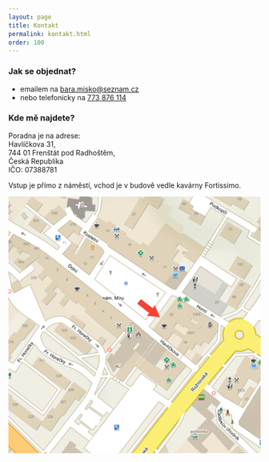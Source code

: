 ```yaml
---
layout: page
title: Kontakt
permalink: kontakt.html
order: 100
---
```


### Jak se objednat?

* emailem na <a href="mailto:bara.misko@seznam.cz">bara.misko@seznam.cz</a>
* nebo telefonicky na <a href="tel:+420773876114">773 876 114</a>

### Kde mě najdete?

Poradna je na adrese:<br/>
  <span class="vcard"><span class="adr">
  <span class="street-address">Havlíčkova 31</span>,<br/>
  <span class="postal-code">744 01</span>
  <span class="locality">Frenštát pod Radhoštěm</span>,<br/>
  <span class="country-name">Česká Republika</span></span></span><br/>
  IČO: 07388781

Vstup je přímo z náměstí, vchod je v budově vedle kavárny Fortissimo.

<img src="assets/img/bara-misko-frenstat-havlickova.png"/>

